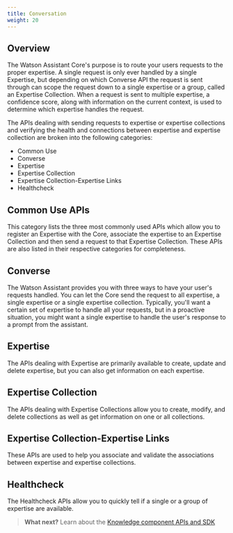 ```yaml
---
title: Conversation 
weight: 20
---
```


## Overview

The Watson Assistant Core's purpose is to route your users requests to the proper expertise.  A single request is only ever handled by a single Expertise, but depending on which Converse API the request is sent through can scope the request down to a single expertise or a group, called an Expertise Collection.  When a request is sent to multiple expertise, a confidence score, along with information on the current context, is used to determine which expertise handles the request.

The APIs dealing with sending requests to expertise or expertise collections and verifying the health and connections between expertise and expertise collection are broken into the following categories:

* Common Use
* Converse
* Expertise
* Expertise Collection
* Expertise Collection-Expertise Links
* Healthcheck

## Common Use APIs

This category lists the three most commonly used APIs which allow you to register an Expertise with the Core, associate the expertise to an Expertise Collection and then send a request to that Expertise Collection. These APIs are also listed in their respective categories for completeness.

## Converse

The Watson Assistant provides you with three ways to have your user's requests handled.  You can let the Core send the request to all expertise, a single expertise or a single expertise collection.  Typically, you'll want a certain set of expertise to handle all your requests, but in a proactive situation, you might want a single expertise to handle the user's response to a prompt from the assistant.

## Expertise

The APIs dealing with Expertise are primarily available to create, update and delete expertise, but you can also get information on each expertise.

## Expertise Collection

The APIs dealing with Expertise Collections allow you to create, modify, and delete collections as well as get information on one or all collections.

## Expertise Collection-Expertise Links

These APIs are used to help you associate and validate the associations between expertise and expertise collections.

## Healthcheck

The Healthcheck APIs allow you to quickly tell if a single or a group of expertise are available.


>**What next?**  Learn about the [Knowledge component APIs and SDK]({{site.baseurl}}/understand-service/knowledge-store)
